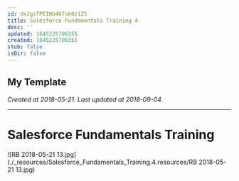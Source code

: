 ```yaml
---
id: dxJgsTPEINb4O7sk0z1ZS
title: Salesforce Fundamentals Training 4
desc: ''
updated: 1645225706355
created: 1645225706355
stub: false
isDir: false
---
```

My Template
---

_Created at 2018-05-21._
_Last updated at 2018-09-04._




---

# Salesforce Fundamentals Training


![RB 2018-05-21 13.jpg](./_resources/Salesforce_Fundamentals_Training.4.resources/RB 2018-05-21 13.jpg)

